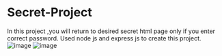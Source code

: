 # Secret-Project
In this project ,you will return to desired secret html page only if you enter correct password. Used node js and express js to create this project.
![image](https://github.com/manassingh17/Secret-Project/assets/128032782/4d1d77b3-8d55-41fb-8407-541de1ee6762)
![image](https://github.com/manassingh17/Secret-Project/assets/128032782/a4439df0-ce99-4444-9ebe-a0517198c184)

